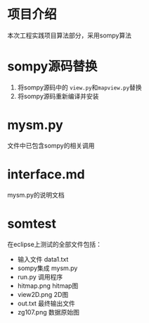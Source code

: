 # 项目介绍
本次工程实践项目算法部分，采用sompy算法

# sompy源码替换

1. 将sompy源码中的 `view.py`和`mapview.py`替换
2. 将sompy源码重新编译并安装

# mysm.py

文件中已包含sompy的相关调用

# interface.md

mysm.py的说明文档

# somtest

在eclipse上测试的全部文件包括：
- 输入文件 data1.txt
- sompy集成 mysm.py
- run.py 调用程序
- hitmap.png hitmap图
- view2D.png 2D图
- out.txt 最终输出文件
- zg107.png 数据原始图